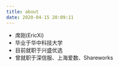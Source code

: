 ```yaml
---
title: about
date: 2020-04-15 20:09:11
---
```


- 席刚(EricXi)
- 毕业于华中科技大学
- 目前就职于兴盛优选
- 曾就职于深信服、上海爱数、Shareworks
